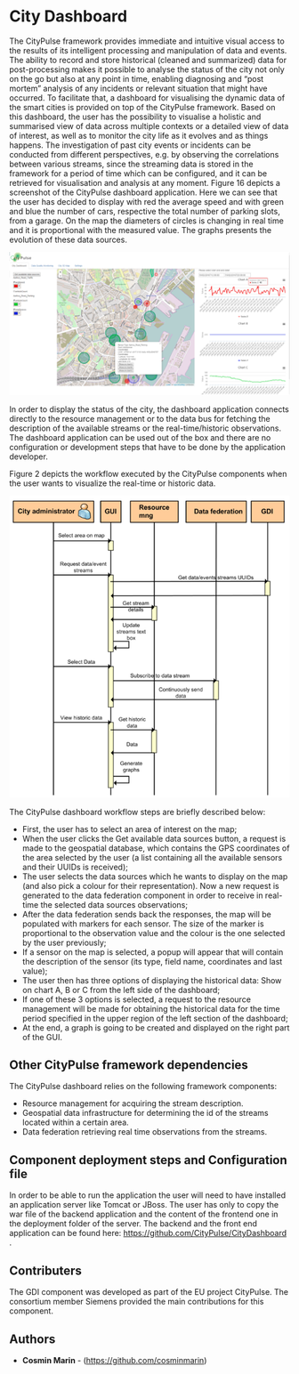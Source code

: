 # City Dashboard


The CityPulse framework provides immediate and intuitive visual access to the results of its intelligent processing and manipulation of data and events. The ability to record and store historical (cleaned and summarized) data for post-processing makes it possible to analyse the status of the city not only on the go but also at any point in time, enabling diagnosing and “post mortem” analysis of any incidents or relevant situation that might have occurred. To facilitate that, a dashboard for visualising the dynamic data of the smart cities is provided on top of the CityPulse framework. Based on this dashboard, the user has the possibility to visualise a holistic and summarised view of data across multiple contexts or a detailed view of data of interest, as well as to monitor the city life as it evolves and as things happens. The investigation of past city events or incidents can be conducted from different perspectives, e.g. by observing the correlations between various streams, since the streaming data is stored in the framework for a period of time which can be configured, and it can be retrieved for visualisation and analysis at any moment. Figure 16 depicts a screenshot of the CityPulse dashboard application. Here we can see that the user has decided to display with red the average speed and with green and blue the number of cars, respective the total number of parking slots, from a garage. On the map the diameters of circles is changing in real time and it is proportional with the measured value. The graphs presents the evolution of these data sources.


![alt text](https://github.com/CityPulse/CityDashboard/blob/master/PrintScreen.png "City Dashboard")


In order to display the status of the city, the dashboard application connects directly to the resource management or to the data bus for fetching the description of the available streams or the real-time/historic observations. The dashboard application can be used out of the box and there are no configuration or development steps that have to be done by the application developer.

Figure 2 depicts the workflow executed by the CityPulse components when the user wants to visualize the real-time or historic data.
 
![alt text](https://github.com/CityPulse/CityDashboard/blob/master/Dashboard_work_flow.png "CityPulse dashboard workflow")
 
The CityPulse dashboard workflow steps are briefly described below:
*	First, the user has to select an area of interest on the map;
*	When the user clicks the Get available data sources button, a request is made to the geospatial database, which contains the GPS coordinates of the area selected by the user (a list containing all the available sensors and their UUIDs is received);
*	The user selects the data sources which he wants to display on the map (and also pick a colour for their representation). Now a new request is generated to the data federation component in order to receive in real-time the selected data sources observations;
*	After the data federation sends back the responses, the map will be populated with markers for each sensor. The size of the marker is proportional to the observation value and the colour is the one selected by the user previously;
*	If a sensor on the map is selected, a popup will appear that will contain the description of the sensor (its type, field name, coordinates and last value);
*	The user then has three options of displaying the historical data: Show on chart A, B or C from the left side of the dashboard;
*	If one of these 3 options is selected, a request to the resource management will be made for obtaining the historical data for the time period specified in the upper region of the left section of the dashboard;
*	At the end, a graph is going to be created and displayed on the right part of the GUI.

## Other CityPulse framework dependencies

The CityPulse dashboard relies on the following framework components:

*	Resource management for acquiring the stream description.
*	Geospatial data infrastructure for determining the id of the streams located within a certain area.
*	Data federation retrieving real time observations from the streams.

## Component deployment steps and Configuration file

In order to be able to run the application the user will need to have installed an application server like Tomcat or JBoss. The user has only to copy the war file of the backend application and the content of the frontend one in the deployment folder of the server. The backend and the front end application can be found here: https://github.com/CityPulse/CityDashboard .

## Contributers

The GDI component was developed as part of the EU project CityPulse. The consortium member Siemens provided the main contributions for this component.


## Authors

* **Cosmin Marin** - (https://github.com/cosminmarin)
